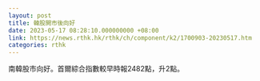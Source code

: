 ```yaml
---
layout: post
title: 韓股開市後向好
date: 2023-05-17 08:28:10.000000000 +08:00
link: https://news.rthk.hk/rthk/ch/component/k2/1700903-20230517.htm
categories: rthk
---
```


南韓股市向好。首爾綜合指數較早時報2482點，升2點。
